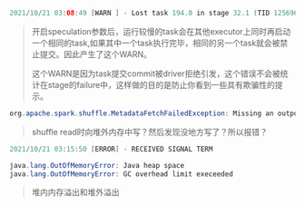 ``` java
2021/10/21 03:08:49 [WARN ] - Lost task 194.0 in stage 32.1 (TID 125696, 10-90-48-60-jhdxyjd.mob.local, executor 239): TaskCommitDenied (Driver denied task commit) for job: 32, partition: 264, attemptNumber: 0
```

> 开启speculation参数后，运行较慢的task会在其他executor上同时再启动一个相同的task,如果其中一个task执行完毕，相同的另一个task就会被禁止提交。因此产生了这个WARN。
>
> 这个WARN是因为task提交commit被driver拒绝引发，这个错误不会被统计在stage的failure中，这样做的目的是防止你看到一些具有欺骗性的提示。



``` java
org.apache.spark.shuffle.MetadataFetchFailedException: Missing an output location for shuffle 10
```

> shuffle read时向堆外内存中写？然后发现没地方写了？所以报错？



``` java
2021/10/21 03:15:50 [ERROR] - RECEIVED SIGNAL TERM
```



``` java
java.lang.OutOfMemoryError: Java heap space		
java.lang.OutOfMemoryError: GC overhead limit execeeded
```

> 堆内内存溢出和堆外溢出

